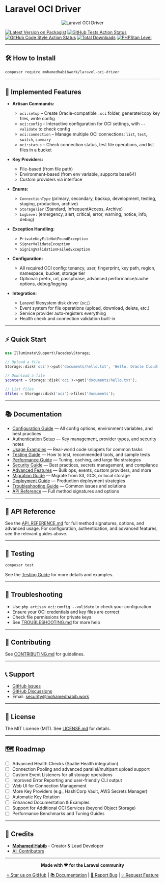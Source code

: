 # Laravel OCI Driver

<p align="center">
  <img src="https://placehold.co/900x120/22223a/ffffff?text=Laravel+OCI+Driver+%7C+OCI+Laravel+Filesystem+%7C+Full+Docs" alt="Laravel OCI Driver" />
</p>

[![Latest Version on Packagist](https://img.shields.io/packagist/v/mohamedhabibwork/laravel-oci-driver.svg?style=flat-square)](https://packagist.org/packages/mohamedhabibwork/laravel-oci-driver)
[![GitHub Tests Action Status](https://img.shields.io/github/actions/workflow/status/mohamedhabibwork/laravel-oci-driver/run-tests.yml?branch=main&label=tests&style=flat-square)](https://github.com/mohamedhabibwork/laravel-oci-driver/actions?query=workflow%3Arun-tests+branch%3Amain)
[![GitHub Code Style Action Status](https://img.shields.io/github/actions/workflow/status/mohamedhabibwork/laravel-oci-driver/fix-php-code-style-issues.yml?branch=main&label=code%20style&style=flat-square)](https://github.com/mohamedhabibwork/laravel-oci-driver/actions?query=workflow%3A"Fix+PHP+code+style+issues"+branch%3Amain)
[![Total Downloads](https://img.shields.io/packagist/dt/mohamedhabibwork/laravel-oci-driver.svg?style=flat-square)](https://packagist.org/packages/mohamedhabibwork/laravel-oci-driver)
[![PHPStan Level](https://img.shields.io/badge/PHPStan-level%208-brightgreen.svg?style=flat-square)](https://phpstan.org/)

---

## 🛠️ How to Install

```bash
composer require mohamedhabibwork/laravel-oci-driver
```

---

## 🚀 Implemented Features

- **Artisan Commands:**
  - `oci:setup` – Create Oracle-compatible `.oci` folder, generate/copy key files, write config
  - `oci:config` – Interactive configuration for OCI settings, with `--validate` to check config
  - `oci:connection` – Manage multiple OCI connections: `list`, `test`, `switch`, `summary`
  - `oci:status` – Check connection status, test file operations, and list files in a bucket

- **Key Providers:**
  - File-based (from file path)
  - Environment-based (from env variable, supports base64)
  - Custom providers via interface

- **Enums:**
  - `ConnectionType` (primary, secondary, backup, development, testing, staging, production, archive)
  - `StorageTier` (Standard, InfrequentAccess, Archive)
  - `LogLevel` (emergency, alert, critical, error, warning, notice, info, debug)

- **Exception Handling:**
  - `PrivateKeyFileNotFoundException`
  - `SignerValidateException`
  - `SigningValidationFailedException`

- **Configuration:**
  - All required OCI config: tenancy, user, fingerprint, key path, region, namespace, bucket, storage tier
  - Optional: prefix, url, passphrase, advanced performance/cache options, debug/logging

- **Integration:**
  - Laravel filesystem disk driver (`oci`)
  - Event system for file operations (upload, download, delete, etc.)
  - Service provider auto-registers everything
  - Health check and connection validation built-in

---

## ⚡ Quick Start

```php
use Illuminate\Support\Facades\Storage;

// Upload a file
Storage::disk('oci')->put('documents/hello.txt', 'Hello, Oracle Cloud!');

// Download a file
$content = Storage::disk('oci')->get('documents/hello.txt');

// List files
$files = Storage::disk('oci')->files('documents');
```

---

## 📚 Documentation

- [Configuration Guide](docs/CONFIGURATION.md) — All config options, environment variables, and best practices
- [Authentication Setup](docs/AUTHENTICATION.md) — Key management, provider types, and security notes
- [Usage Examples](docs/EXAMPLES.md) — Real-world code snippets for common tasks
- [Testing Guide](docs/TESTING.md) — How to test, recommended tools, and sample tests
- [Performance Guide](docs/PERFORMANCE.md) — Tuning, caching, and large file strategies
- [Security Guide](docs/SECURITY.md) — Best practices, secrets management, and compliance
- [Advanced Features](docs/ADVANCED.md) — Bulk ops, events, custom providers, and more
- [Migration Guide](docs/MIGRATION.md) — Migrate from S3, GCS, or local storage
- [Deployment Guide](docs/DEPLOYMENT.md) — Production deployment strategies
- [Troubleshooting Guide](docs/TROUBLESHOOTING.md) — Common issues and solutions
- [API Reference](docs/API_REFERENCE.md) — Full method signatures and options

---

## 📝 API Reference

See the [API_REFERENCE.md](docs/API_REFERENCE.md) for full method signatures, options, and advanced usage. For configuration, authentication, and advanced features, see the relevant guides above.

---

## 🧪 Testing

```bash
composer test
```

See the [Testing Guide](docs/TESTING.md) for more details and examples.

---

## 🔧 Troubleshooting

- Use `php artisan oci:config --validate` to check your configuration
- Ensure your OCI credentials and key files are correct
- Check file permissions for private keys
- See [TROUBLESHOOTING.md](docs/TROUBLESHOOTING.md) for more help

---

## 🤝 Contributing

See [CONTRIBUTING.md](CONTRIBUTING.md) for guidelines.

---

## 📞 Support

- [GitHub Issues](https://github.com/mohamedhabibwork/laravel-oci-driver/issues)
- [GitHub Discussions](https://github.com/mohamedhabibwork/laravel-oci-driver/discussions)
- Email: [security@mohamedhabib.work](mailto:security@mohamedhabib.work)

---

## 📄 License

The MIT License (MIT). See [LICENSE.md](LICENSE.md) for details.

---

## 🗺️ Roadmap

- [ ] Advanced Health Checks (Spatie Health integration)
- [ ] Connection Pooling and advanced parallel/multipart upload support
- [ ] Custom Event Listeners for all storage operations
- [ ] Improved Error Reporting and user-friendly CLI output
- [ ] Web UI for Connection Management
- [ ] More Key Providers (e.g., HashiCorp Vault, AWS Secrets Manager)
- [ ] Automatic Key Rotation
- [ ] Enhanced Documentation & Examples
- [ ] Support for Additional OCI Services (beyond Object Storage)
- [ ] Performance Benchmarks and Tuning Guides

---

## 👥 Credits

- **[Mohamed Habib](https://github.com/mohamedhabibwork)** - Creator & Lead Developer
- [All Contributors](../../contributors)

---

<div align="center">

**Made with ❤️ for the Laravel community**

[⭐ Star us on GitHub](https://github.com/mohamedhabibwork/laravel-oci-driver) | [📚 Documentation](https://github.com/mohamedhabibwork/laravel-oci-driver/blob/main/README.md) | [🐛 Report Bug](https://github.com/mohamedhabibwork/laravel-oci-driver/issues) | [💡 Request Feature](https://github.com/mohamedhabibwork/laravel-oci-driver/discussions)

</div>
